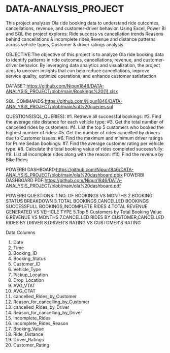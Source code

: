 # DATA-ANALYSIS_PROJECT
This project analyzes Ola ride booking data to understand ride outcomes, cancellations, revenue, and customer-driver behavior. Using Excel, Power BI and SQL the project explores: Ride success vs cancellation trends Reasons behind cancellations &amp; incomplete rides,Revenue and distance patterns across vehicle types, Customer &amp; driver ratings analysis.

OBJECTIVE:The objective of this project is to analyze Ola ride booking data to identify patterns in ride outcomes, cancellations, revenue, and customer-driver behavior. By leveraging data analytics and visualization, the project aims to uncover insights that can help reduce cancellations, improve service quality, optimize operations, and enhance customer satisfaction 


DATASET:https://github.com/Nipun1846/DATA-ANALYSIS_PROJECT/blob/main/Bookings%20(1).xlsx


SQL_COMMANDS:https://github.com/Nipun1846/DATA-ANALYSIS_PROJECT/blob/main/sql%20queries.sql


QUESTIONS(SQL_QUERIES):
#1. Retrieve all successful bookings:
#2. Find the average ride distance for each vehicle type:
#3. Get the total number of cancelled rides by customers:
#4. List the top 5 customers who booked the highest number of rides:
#5. Get the number of rides cancelled by drivers due to Customer issues:
#6. Find the maximum and minimum driver ratings for Prime Sedan bookings:
#7. Find the average customer rating per vehicle type: 
#8. Calculate the total booking value of rides completed successfully: 
#9. List all incomplete rides along with the reason:
#10. Find the revenue by Bike Rides


POWERBI DASHBOARD:https://github.com/Nipun1846/DATA-ANALYSIS_PROJECT/blob/main/ola%20dashboard.pbix
POWERBI DASHBOARD PDF:https://github.com/Nipun1846/DATA-ANALYSIS_PROJECT/blob/main/ola%20dashboard.pdf


POWERBI QUESTIONS:
1.NO. OF BOOKINGS VS MONTHS
2.BOOKING STATUS BREAKDOWN 
3.TOTAL BOOKINGS,CANCELLED BOOKINGS SUCCESSFULL BOOKINGS,INCOMPLETE RIDES 
4.TOTAL REVENUE GENERATED VS VEHICLE TYPE 
5.Top 5 Customers by Total Booking Value 
6.REVENUE VS MONTHS 
7.CANCELLED RIDES BY CUSTOMER,CANCELLED RIDES BY DRIVER
8.DRIVER'S RATING VS CUSTOMER'S RATING

Data Columns
1. Date
2. Time
3. Booking_ID
4. Booking_Status
5. Customer_ID
6. Vehicle_Type
7. Pickup_Location
8. Drop_Location
9. AVG_VTAT
10. AVG_CTAT
11. cancelled_Rides_by_Customer
12. Reason_for_cancelling_by_Customer
13. cancelled_Rides_by_Driver
14. Reason_for_cancelling_by_Driver
15. Incomplete_Rides
16. Incomplete_Rides_Reason
17. Booking_Value
18. Ride_Distance
19. Driver_Ratings
20. Customer_Rating


